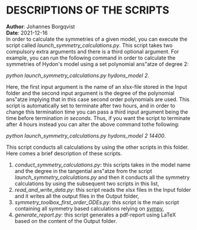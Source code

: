 # DESCRIPTIONS OF THE SCRIPTS
**Author**: Johannes Borgqvist<br>
**Date**: 2021-12-16<br>
In order to calculate the symmetries of a given model, you can execute the script called *launch\_symmetry\_calculations.py*. This script takes two compulsory extra arguments and there is a third optional argument. For example,  you can run the following command in order to calculate the symmetries of Hydon's model using a set polynomial ans\"atze of degree 2:<br>

*python launch\_symmetry\_calculations.py hydons_model 2*.<br>

Here, the first input argument is the name of an xlsx-file stored in the Input folder and the second input argument is the degree of the polynomial ans\"atze implying that in this case second order polynomials are used. This script is automatically set to terminate after two hours, and in order to change this termination time you can pass a third input argument being the time before termination *in seconds*. Thus, if you want the script to terminate after 4 hours instead you can alter the above command tothe following:<br>

*python launch\_symmetry\_calculations.py hydons_model 2 14400*.<br>

This script conducts all calculations by using the other scripts in this folder. Here comes a brief description of these scripts. 

1. *conduct\_symmetry\_calculations.py*: this scripts takes in the model name and the degree in the tangential ans\"atze from the script *launch\_symmetry\_calculations.py* and then it conducts all the symmetry calculations by using the subsequent two scripts in this list,
2. *read\_and\_write\_data.py*: this script reads the xlsx files in the Input folder and it writes all the output files in the Output folder,
3. *symmetry\_toolbox\_first\_order\_ODEs.py*: this script is the main script containing all symmetry based calculations relying on [sympy](https://www.sympy.org/en/index.html),
4. *generate\_report.py*: this script generates a pdf-report using LaTeX based on the content of the Output folder. 
